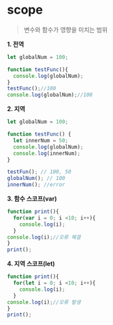 # scope
> 변수와 함수가 영향을 미치는 범위

**1. 전역**

```js
let globalNum = 100;

function testFunc(){
  console.log(globalNum);
}
testFunc();//100
console.log(globalNum);//100
```

**2. 지역**

```js
let globalNum = 100;

function testFunc() {
  let innerNum = 50;
  console.log(globalNum);
  console.log(innerNum);
}

testFun(); // 100, 50
globalNum(); // 100
innerNum(); //error
```

**3. 함수 스코프(var)**

```js
function print(){
  for(var i = 0; i <10; i++){
    console.log(i);
  }
console.log(i);//오류 해결
}
print();
```

**4. 지역 스코프(let)**

```js
function print(){
  for(let i = 0; i <10; i++){
    console.log(i);
  }
console.log(i);//오류 발생
}
print();
```
